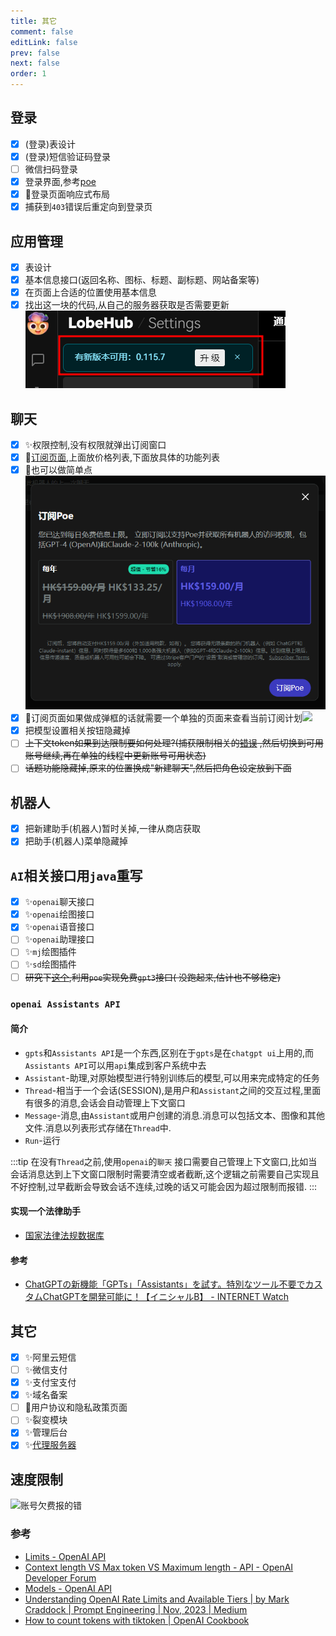 ```yaml
---
title: 其它
comment: false
editLink: false
prev: false
next: false
order: 1
---
```


<script setup lang="ts">
const images1 = [{src:'https://github.com/hhypygy/images/raw/master/20231224/2023-12-24_01-46.6cjgzr9cjcs0.webp',alt:''}]
const images2 = [{src:'https://cdn.jsdelivr.net/gh/hhypygy/images@master/20240101/权限控制流程.48ywtfvc0vs0.svg',alt:'权限控制流程'}]
const images3 = [{src:'https://cdn.jsdelivr.net/gh/hhypygy/images@master/20240108/image.ts6vyix6djk.png',alt:''},{src:'https://cdn.jsdelivr.net/gh/hhypygy/images@master/20240108/image.6rfwjicdidg0.png',alt:''}]
const images4 = [{src:'https://cdn.jsdelivr.net/gh/hhypygy/images@master/20240108/image.77tweqbwzq00.png',alt:''} ]

const 聊天相关任务 = [
{ title:"测试",completed:false }
]
</script>

## 登录

- [x] (登录)表设计
- [x] (登录)短信验证码登录
- [ ] 微信扫码登录
- [x] 登录界面,参考[poe](https://poe.com/login?redirect_url=%2FChatGPT)
- [x] 📱登录页面响应式布局
- [x] 捕获到`403`错误后重定向到登录页

## 应用管理

- [x] 表设计
- [x] 基本信息接口(返回名称、图标、标题、副标题、网站备案等)
- [x] 在页面上合适的位置使用基本信息
- [x] 找出这一块的代码,从自己的服务器获取是否需要更新![](../assets/2023-12-24_01-25.png)

## 聊天

- [x] ✨权限控制,没有权限就弹出订阅窗口
- [x] 💄[订阅页面](https://codepen.io/inescodes/pen/PoxMyvX),上面放价格列表,下面放具体的功能列表
- [x] 💄也可以做简单点![](../assets/img_5.png)
- [x] 
  💄订阅页面如果做成弹框的话就需要一个单独的页面来查看当前订阅计划![](https://cdn.jsdelivr.net/gh/hhypygy/images@master/20240110/image.64jntnb7zlw0.png)
- [x] 把模型设置相关按钮隐藏掉
- [ ] ~~上下文token如果到达限制要如何处理?(捕获限制相关的[错误](https://poe.com/s/lZ6FwqIjHH0UpAZTKqfA)
  ,然后切换到可用账号继续,再在单独的线程中更新账号可用状态)~~
- [ ] ~~话题功能隐藏掉,原来的位置换成"新建聊天",然后把角色设定放到下面~~<ImageRenderer :value="images3" />

## 机器人

- [x] 把新建助手(机器人)暂时关掉,一律从商店获取
- [x] 把助手(机器人)菜单隐藏掉

## `AI`相关接口用`java`重写

- [x] ✨`openai`聊天接口
- [x] ✨`openai`绘图接口
- [x] ✨`openai`语音接口
- [ ] ✨`openai`助理接口
- [ ] ✨`mj`绘图插件
- [ ] ✨`sd`绘图插件
- [ ] ~~研究下[这个](https://github.com/snowby666/poe-api-wrapper),利用`poe`实现免费`gpt3`接口(
  没跑起来,估计也不够稳定)~~

### `openai Assistants API`

#### 简介

* `gpts`和`Assistants API`是一个东西,区别在于`gpts`是在`chatgpt ui`上用的,而`Assistants API`可以用`api`集成到客户系统中去
* `Assistant`-助理,对原始模型进行特别训练后的模型,可以用来完成特定的任务
* `Thread`-相当于一个会话(SESSION),是用户和`Assistant`之间的交互过程,里面有很多的消息,会话会自动管理上下文窗口
* `Message`-消息,由`Assistant`或用户创建的消息.消息可以包括文本、图像和其他文件.消息以列表形式存储在`Thread`中.
* `Run`-运行

:::tip
在没有`Thread`之前,使用`openai`的`聊天`
接口需要自己管理上下文窗口,比如当会话消息达到上下文窗口限制时需要清空或者截断,这个逻辑之前需要自己实现且不好控制,过早截断会导致会话不连续,过晚的话又可能会因为超过限制而报错.
:::


#### 实现一个法律助手

* [国家法律法规数据库](https://flk.npc.gov.cn/)

#### 参考

* [ChatGPTの新機能「GPTs」「Assistants」を試す。特別なツール不要でカスタムChatGPTを開発可能に！【イニシャルB】 - INTERNET Watch](https://internet.watch.impress.co.jp/docs/column/shimizu/1546371.html)

## 其它

- [x] ✨阿里云短信
- [ ] ✨微信支付
- [x] ✨支付宝支付
- [x] ✨域名备案
- [ ] 💄用户协议和隐私政策页面
- [ ] ✨裂变模块
- [x] ✨管理后台
- [x] ✨[代理服务器](https://github.com/qiushihao/openai-proxy-docker)

## 速度限制

![账号欠费报的错](https://cdn.jsdelivr.net/gh/hhypygy/images@master/20240109/image.78khh98rkmc0.png)

### 参考

* [Limits - OpenAI API](https://platform.openai.com/account/limits)
* [Context length VS Max token VS Maximum length - API - OpenAI Developer Forum](https://community.openai.com/t/context-length-vs-max-token-vs-maximum-length/125585)
* [Models - OpenAI API](https://platform.openai.com/docs/models/gpt-3-5)
* [Understanding OpenAI Rate Limits and Available Tiers | by Mark Craddock | Prompt Engineering | Nov, 2023 | Medium](https://medium.com/prompt-engineering/understanding-openai-rate-limits-and-available-tiers-10caeb79d120)
* [How to count tokens with tiktoken | OpenAI Cookbook](https://cookbook.openai.com/examples/how_to_count_tokens_with_tiktoken)

